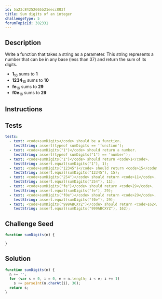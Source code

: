 ```yaml
---
id: 5a23c84252665b21eecc803f
title: Sum digits of an integer
challengeType: 5
forumTopicId: 302331
---
```


## Description

<section id='description'>

Write a function that takes a string as a parameter. This string represents a number that can be in any base (less than 37) and return the sum of its digits.

<ul>
  <li><b>1</b><sub>10</sub> sums to <b>1</b></li>
  <li><b>1234</b><sub>10</sub> sums to <b>10</b></li>
  <li><b>fe</b><sub>16</sub> sums to <b>29</b></li>
  <li><b>f0e</b><sub>16</sub> sums to <b>29</b></li>
</ul>

</section>

## Instructions

<section id='instructions'>

</section>

## Tests

<section id='tests'>

```yml
tests:
  - text: <code>sumDigits</code> should be a function.
    testString: assert(typeof sumDigits == 'function');
  - text: <code>sumDigits("1")</code> should return a number.
    testString: assert(typeof sumDigits("1") == 'number');
  - text: <code>sumDigits("1")</code> should return <code>1</code>.
    testString: assert.equal(sumDigits("1"), 1);
  - text: <code>sumDigits("12345")</code> should return <code>15</code>.
    testString: assert.equal(sumDigits("12345"), 15);
  - text: <code>sumDigits("254")</code> should return <code>11</code>.
    testString: assert.equal(sumDigits("254"), 11);
  - text: <code>sumDigits("fe")</code> should return <code>29</code>.
    testString: assert.equal(sumDigits("fe"), 29);
  - text: <code>sumDigits("f0e")</code> should return <code>29</code>.
    testString: assert.equal(sumDigits("f0e"), 29);
  - text: <code>sumDigits("999ABCXYZ")</code> should return <code>162</code>.
    testString: assert.equal(sumDigits("999ABCXYZ"), 162);
```

</section>

## Challenge Seed

<section id='challengeSeed'>
<div id='js-seed'>

```js
function sumDigits(n) {

}
```

</div>

</section>

## Solution

<section id='solution'>

```js
function sumDigits(n) {
  n += '';
  for (var s = 0, i = 0, e = n.length; i < e; i += 1)
    s += parseInt(n.charAt(i), 36);
  return s;
}
```

</section>
